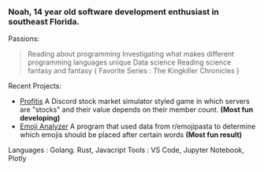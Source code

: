 ### Noah, 14  year old software development enthusiast in southeast Florida.

Passions:
> Reading about programming
> Investigating what makes different programming languages unique
> Data science
> Reading science fantasy and fantasy { Favorite Series : The Kingkiller Chronicles }

Recent Projects:
- [Profitis]("https://github.com/noah427/Profitis) 
A Discord stock market simulator styled game in which servers are "stocks" and their value depends on their member count. **(Most fun developing)**
- [Emoji Analyzer]("https://github.com/noah427/emoji-analyizer) 
A program that used data from r/emojipasta to determine which emojis should be placed after certain words **(Most fun result)**

Languages : Golang. Rust, Javacript
Tools : VS Code, Jupyter Notebook, Plotly
